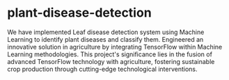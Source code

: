 # plant-disease-detection
We have implemented Leaf disease detection system using Machine Learning to identify plant diseases and classify them. Engineered an innovative solution in agriculture by integrating TensorFlow within Machine Learning methodologies. This project's significance lies in the fusion of advanced TensorFlow technology with agriculture, fostering sustainable crop production through cutting-edge technological interventions.
